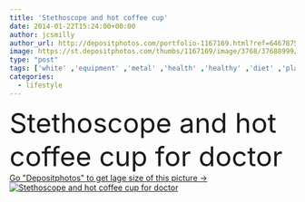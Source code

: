 ```yaml
---
title: 'Stethoscope and hot coffee cup'
date: 2014-01-22T15:24:00+00:00
author: jcsmilly
author_url: http://depositphotos.com/portfolio-1167169.html?ref=64678756
image: https://st.depositphotos.com/thumbs/1167169/image/3768/37688999/api_thumb_450.jpg?forcejpeg=true
type: "post"
tags: ['white' ,'equipment' ,'metal' ,'health' ,'healthy' ,'diet' ,'plate' ,'cup' ,'healthcare' ,'medical' ,'care' ,'black' ,'coffee' ,'caffeine' ,'drink' ,'concept' ,'doctor' ,'heart' ,'beverage' ,'stethoscope' ,'exam' ,'lifestyle' ,'aroma' ,'addiction' ,'china' ,'quality' ,'conceptual' ,'diagnose' ,'inspect' ,'diagnostic' ,'stethophone' ]
categories: 
  - lifestyle
---
```

<div aling="center">
            <font size="60"> Stethoscope and hot coffee cup for doctor</font>   
</div>
<div>
    <a href='https://depositphotos.com/37688999/stock-photo-stethoscope-and-hot-coffee-cup.html?ref=64678756' target=_blank > Go "Depositphotos" to get lage size of this picture ->
        <img href='https://depositphotos.com/37688999/stock-photo-stethoscope-and-hot-coffee-cup.html?ref=64678756' src='https://st.depositphotos.com/1167169/3768/i/950/depositphotos_37688999-stock-photo-stethoscope-and-hot-coffee-cup.jpg?forcejpeg=true' alt='Stethoscope and hot coffee cup for doctor' >
    </a>
</div>
